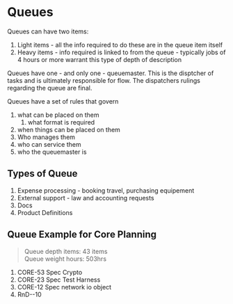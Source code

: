 # Queues
Queues can have two items:
1. Light items - all the info required to do these are in the queue item itself
1. Heavy items - info required is linked to from the queue - typically jobs of 4 hours or more warrant this type of depth of description

Queues have one - and only one - queuemaster.  This is the disptcher of tasks and is ultimately responsible for flow.  The dispatchers rulings regarding the queue are final.

Queues have a set of rules that govern 
1. what can be placed on them
   1. what format is required
1. when things can be placed on them
1. Who manages them
1. who can service them
1. who the queuemaster is

## Types of Queue
1. Expense processing - booking travel, purchasing equipement
1. External support - law and accounting requests
1. Docs
1. Product Definitions
## Queue Example for Core Planning
> Queue depth items: 43 items  
> Queue weight hours: 503hrs

1. CORE-53 Spec Crypto
1. CORE-23 Spec Test Harness
1. CORE-12 Spec network io object
1. RnD--10 